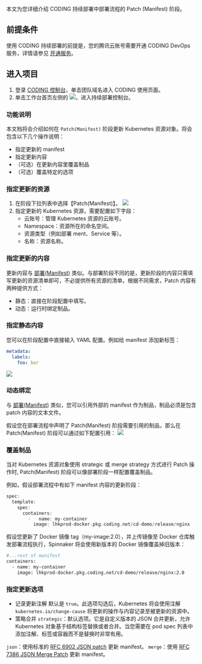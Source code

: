 本文为您详细介绍 CODING 持续部署中部署流程的 Patch (Manifest) 阶段。

## 前提条件

使用 CODING 持续部署的前提是，您的腾讯云账号需要开通 CODING DevOps 服务，详情请参见 [开通服务](https://cloud.tencent.com/document/product/1159/44859)。 

## 进入项目

1. 登录 [CODING 控制台](https://console.cloud.tencent.com/coding)，单击团队域名进入 CODING 使用页面。
2. 单击工作台首页左侧的 <img src ="https://main.qcloudimg.com/raw/12230547b45d5eae85ad1c4fa86fba68.png" style ="margin:0" data-nonescope="true">，进入持续部署控制台。

### 功能说明

本文档将会介绍如何在 `Patch(Manifest)` 阶段更新 Kubernetes 资源对象。将会包含以下几个操作说明：

- 指定更新的 manifest
- 指定更新内容
- （可选）在更新内容里覆盖制品
- （可选）覆盖特定的选项

### 指定更新的资源

1. 在阶段下拉列表中选择【Patch(Manifest)】。
![](https://main.qcloudimg.com/raw/57092acf199afb377dc5ae93e30fdc0a.png)
2. 指定更新的 Kubernetes 资源，需要配置如下字段：
	- 云账号：管理 Kubernetes 资源的云账号。
	- Namespace：资源所在的命名空间。
	- 资源类型（例如部署 ment、Service 等）。
	- 名称：资源名称。

### 指定更新的内容

更新内容与 [部署(Manifest)](https://cloud.tencent.com/document/product/1159/47747) 类似。与部署阶段不同的是，更新阶段的内容只需填写更新的资源清单即可，不必提供所有资源的清单。根据不同需求，Patch 内容有两种提供方式：

- 静态：直接在阶段配置中填写。
- 动态：运行时绑定制品。

### 指定静态内容

您可以在阶段配置中直接输入 YAML 配置。例如给 manifest 添加新标签：

```yaml
metadata:
  labels:
    foo: bar
```

![](https://main.qcloudimg.com/raw/d6eece554bd482e0e1c59e75ab9c2962.png)

### 动态绑定

与 [部署(Manifest)](https://cloud.tencent.com/document/product/1159/47747) 类似，您可以引用外部的 manifest 作为制品，制品必须是包含 patch 内容的文本文件。

假设您在部署流程中声明了 Patch(Manifest) 阶段需要引用的制品，那么在 Patch(Manifest) 阶段可以通过如下配置引用：
![](https://main.qcloudimg.com/raw/384d5ecd94a5616a57f6535c2fb1e185.png)

### 覆盖制品

当对 Kubernetes 资源对象使用 strategic 或 merge strategy 方式进行 Patch 操作时, Patch(Manifest) 阶段可以像部署阶段一样配置覆盖制品。

例如，假设部署流程中有如下 manifest 内容的更新阶段：

```groovy
spec:
  template:
    spec:
      containers:
        -   name: my-container
          image: lhkprod-docker.pkg.coding.net/cd-demo/release/nginx
```

假设您更新了 Docker 镜像 tag（my-image:2.0），并上传镜像至 Docker 仓库触发部署流程执行，Spinnaker 将会使用新版本的 Docker 镜像覆盖掉旧版本：

```dockerfile
#...rest of manifest
containers:
  - name: my-container
    image: lhkprod-docker.pkg.coding.net/cd-demo/release/nginx:2.0
```

### 指定更新选项

- 记录更新注解
默认是 `true`。此选项勾选后，Kubernetes 将会使用注解 `kubernetes.io/change-cause` 将更新的操作与内容记录至被更新的资源中。
- 策略合并
`strategic`：默认选项。它是自定义版本的 JSON 合并更新，允许 Kubernetes 对象基于结构标签替换或者合并。当您需要在 pod spec 列表中添加注解、标签或容器而不是替换时非常有用。

`json`：使用标准的 [RFC 6902 JSON patch](https://tools.ietf.org/html/rfc6902) 更新 manifest。
`merge`：使用 [RFC 7386 JSON Merge Patch](https://tools.ietf.org/html/rfc7386) 更新 manifest。


